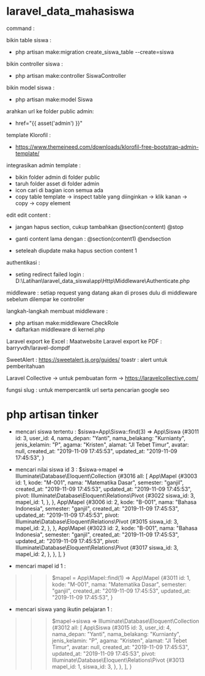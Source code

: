 laravel_data_mahasiswa
========================
command : 

bikin table siswa :
- php artisan make:migration create_siswa_table --create=siswa

bikin controller siswa : 
- php artisan make:controller SiswaController

bikin model siswa : 
- php artisan make:model Siswa

arahkan url ke folder public admin:
- href="{{ asset('admin') }}"

template Klorofil :
- https://www.themeineed.com/downloads/klorofil-free-bootstrap-admin-template/

integrasikan admin template :
- bikin folder admin di folder public
- taruh folder asset di folder admin
- icon cari di bagian icon semua ada
- copy table template -> inspect table yang diinginkan -> klik kanan -> copy -> copy element

edit edit content :
- jangan hapus section, cukup tambahkan 
    @section(content)
    @stop

- ganti content lama dengan :
    @section(content1)
    @endsection

- seteleah diupdate maka hapus section content 1


authentikasi :
- seting redirect failed login : D:\Latihan\laravel_data_siswa\app\Http\Middleware\Authenticate.php

middleware : setiap request yang datang akan di proses dulu di middleware sebelum dilempar ke controller

langkah-langkah membuat middleware :
- php artisan make:middleware CheckRole
- daftarkan middleware di kernel.php

Laravel export ke Excel : Maatwebsite
Laravel export ke PDF : barryvdh/laravel-dompdf

SweetAlert : https://sweetalert.js.org/guides/
toastr : alert untuk pemberitahuan

Laravel Collective -> untuk pembuatan form -> https://laravelcollective.com/

fungsi slug : untuk mempercantik url serta pencarian google seo



php artisan tinker
===================
- mencari siswa tertentu :
$siswa=App\Siswa::find(3)
=> App\Siswa {#3011
     id: 3,
     user_id: 4,
     nama_depan: "Yanti",
     nama_belakang: "Kurnianty",
     jenis_kelamin: "P",
     agama: "Kristen",
     alamat: "Jl Tebet Timur",
     avatar: null,
     created_at: "2019-11-09 17:45:53",
     updated_at: "2019-11-09 17:45:53",
   }

- mencari nilai siswa id 3 :
$siswa->mapel
=> Illuminate\Database\Eloquent\Collection {#3016
     all: [
       App\Mapel {#3003
         id: 1,
         kode: "M-001",
         nama: "Matematika Dasar",
         semester: "ganjil",
         created_at: "2019-11-09 17:45:53",
         updated_at: "2019-11-09 17:45:53",
         pivot: Illuminate\Database\Eloquent\Relations\Pivot {#3022
           siswa_id: 3,
           mapel_id: 1,
         },
       },
       App\Mapel {#3006
         id: 2,
         kode: "B-001",
         nama: "Bahasa Indonesia",
         semester: "ganjil",
         created_at: "2019-11-09 17:45:53",
         updated_at: "2019-11-09 17:45:53",
         pivot: Illuminate\Database\Eloquent\Relations\Pivot {#3015
           siswa_id: 3,
           mapel_id: 2,
         },
       },
       App\Mapel {#3023
         id: 2,
         kode: "B-001",
         nama: "Bahasa Indonesia",
         semester: "ganjil",
         created_at: "2019-11-09 17:45:53",
         updated_at: "2019-11-09 17:45:53",
         pivot: Illuminate\Database\Eloquent\Relations\Pivot {#3017
           siswa_id: 3,
           mapel_id: 2,
         },
       },
     ],
   }

- mencari mapel id 1 :
>>> $mapel = App\Mapel::find(1)
=> App\Mapel {#3011
     id: 1,
     kode: "M-001",
     nama: "Matematika Dasar",
     semester: "ganjil",
     created_at: "2019-11-09 17:45:53",
     updated_at: "2019-11-09 17:45:53",
   }

- mencari siswa yang ikutin pelajaran 1 :
>>> $mapel->siswa
=> Illuminate\Database\Eloquent\Collection {#3012
     all: [
       App\Siswa {#3015
         id: 3,
         user_id: 4,
         nama_depan: "Yanti",
         nama_belakang: "Kurnianty",
         jenis_kelamin: "P",
         agama: "Kristen",
         alamat: "Jl Tebet Timur",
         avatar: null,
         created_at: "2019-11-09 17:45:53",
         updated_at: "2019-11-09 17:45:53",
         pivot: Illuminate\Database\Eloquent\Relations\Pivot {#3013
           mapel_id: 1,
           siswa_id: 3,
         },
       },
     ],
   }







